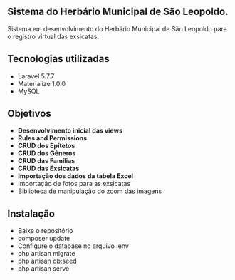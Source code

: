 ## Sistema do Herbário Municipal de São Leopoldo.

Sistema em desenvolvimento do Herbário Municipal de São Leopoldo para o registro virtual das exsicatas.

## Tecnologias utilizadas
- Laravel 5.7.7
- Materialize 1.0.0
- MySQL

## Objetivos

- **Desenvolvimento inicial das views**
- **Rules and Permissions**
- **CRUD dos Epítetos**
- **CRUD dos Gêneros**
- **CRUD das Famílias**
- **CRUD das Exsicatas**
- **Importação dos dados da tabela Excel**
- Importação de fotos para as exsicatas
- Biblioteca de manipulação do zoom das imagens


## Instalação

- Baixe o repositório
- composer update
- Configure o database no arquivo .env
- php artisan migrate
- php artisan db:seed
- php artisan serve


